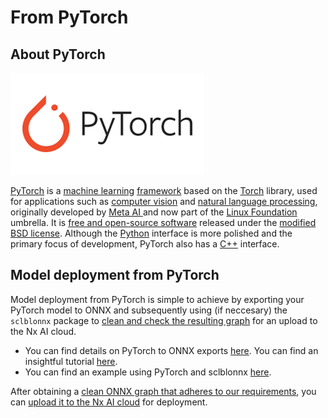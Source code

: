 # From PyTorch

## About PyTorch

![](../../.gitbook/assets/Unknown-1.png)

[PyTorch](https://pytorch.org) is a [machine learning](https://en.wikipedia.org/wiki/Machine\_learning) [framework](https://en.wikipedia.org/wiki/Software\_framework) based on the [Torch](https://en.wikipedia.org/wiki/Torch\_\(machine\_learning\)) library, used for applications such as [computer vision](https://en.wikipedia.org/wiki/Computer\_vision) and [natural language processing](https://en.wikipedia.org/wiki/Natural\_language\_processing), originally developed by [Meta AI ](https://en.wikipedia.org/wiki/Meta\_AI)and now part of the [Linux Foundation](https://en.wikipedia.org/wiki/Linux\_Foundation) umbrella. It is [free and open-source software](https://en.wikipedia.org/wiki/Free\_and\_open-source\_software) released under the [modified BSD license](https://en.wikipedia.org/wiki/Modified\_BSD\_license). Although the [Python](https://en.wikipedia.org/wiki/Python\_\(programming\_language\)) interface is more polished and the primary focus of development, PyTorch also has a [C++](https://en.wikipedia.org/wiki/C%2B%2B) interface.

## Model deployment from PyTorch

Model deployment from PyTorch is simple to achieve by exporting your PyTorch model to ONNX and subsequently using (if neccesary) the `sclblonnx` package to [clean and check the resulting graph](../onnx-requirements.md#automatic-checking-using-the-sclblonnx-check-function) for an upload to the Nx AI cloud.&#x20;

* You can find details on PyTorch to ONNX exports [here](https://pytorch.org/tutorials/advanced/super\_resolution\_with\_onnxruntime.html). You can find an insightful tutorial [here](https://deci.ai/blog/how-to-convert-a-pytorch-model-to-onnx/).
* You can find an example using PyTorch and sclblonnx [here](https://github.com/scailable/sclblonnx/blob/master/examples/example\_03.py).

After obtaining a [clean ONNX graph that adheres to our requirements](../onnx-requirements.md), you can [upload it to the Nx AI cloud](../../nx-ai-cloud/upload-your-model.md) for deployment.
